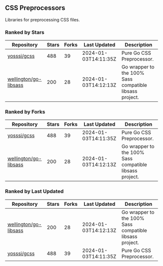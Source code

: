 ## CSS Preprocessors

Libraries for preprocessing CSS files.

### Ranked by Stars

| Repository | Stars | Forks | Last Updated | Description | 
|------------|-------|-------|--------------|-------------|
| [yosssi/gcss](https://github.com/yosssi/gcss) | 488 | 39 | 2024-01-03T14:11:35Z |  Pure Go CSS Preprocessor. |
| [wellington/go-libsass](https://github.com/wellington/go-libsass) | 200 | 28 | 2024-01-03T14:12:13Z |  Go wrapper to the 100% Sass compatible libsass project. |

### Ranked by Forks

| Repository | Stars | Forks | Last Updated | Description | 
|------------|-------|-------|--------------|-------------|
| [yosssi/gcss](https://github.com/yosssi/gcss) | 488 | 39 | 2024-01-03T14:11:35Z |  Pure Go CSS Preprocessor. |
| [wellington/go-libsass](https://github.com/wellington/go-libsass) | 200 | 28 | 2024-01-03T14:12:13Z |  Go wrapper to the 100% Sass compatible libsass project. |

### Ranked by Last Updated

| Repository | Stars | Forks | Last Updated | Description | 
|------------|-------|-------|--------------|-------------|
| [wellington/go-libsass](https://github.com/wellington/go-libsass) | 200 | 28 | 2024-01-03T14:12:13Z |  Go wrapper to the 100% Sass compatible libsass project. |
| [yosssi/gcss](https://github.com/yosssi/gcss) | 488 | 39 | 2024-01-03T14:11:35Z |  Pure Go CSS Preprocessor. |

